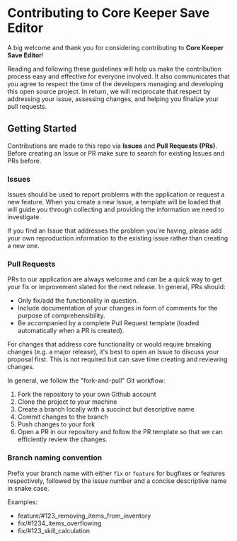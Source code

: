 # Contributing to Core Keeper Save Editor

A big welcome and thank you for considering contributing to **Core Keeper Save Editor**!

Reading and following these guidelines will help us make the contribution process easy and effective for everyone involved. It also communicates that you agree to respect the time of the developers managing and developing this open source project. In return, we will reciprocate that respect by addressing your issue, assessing changes, and helping you finalize your pull requests.

## Getting Started

Contributions are made to this repo via **Issues** and **Pull Requests (PRs)**. Before creating an Issue or PR make sure to search for existing Issues and PRs before.

### Issues

Issues should be used to report problems with the application or request a new feature. When you create a new Issue, a template will be loaded that will guide you through collecting and providing the information we need to investigate.

If you find an Issue that addresses the problem you're having, please add your own reproduction information to the existing issue rather than creating a new one.

### Pull Requests

PRs to our application are always welcome and can be a quick way to get your fix or improvement slated for the next release. In general, PRs should:

- Only fix/add the functionality in question.
- Include documentation of your changes in form of comments for the purpose of comprehensibility.
- Be accompanied by a complete Pull Request template (loaded automatically when a PR is created).

For changes that address core functionality or would require breaking changes (e.g. a major release), it's best to open an Issue to discuss your proposal first. This is not required but can save time creating and reviewing changes.

In general, we follow the "fork-and-pull" Git workflow:

1. Fork the repository to your own Github account
2. Clone the project to your machine
3. Create a branch locally with a succinct but descriptive name
4. Commit changes to the branch
6. Push changes to your fork
7. Open a PR in our repository and follow the PR template so that we can efficiently review the changes.

### Branch naming convention

Prefix your branch name with either `fix` or `feature` for bugfixes or features respectively, followed by the issue number and a concise descriptive name in snake case.

Examples:

* feature/#123_removing_items_from_inventory
* fix/#1234_items_overflowing
* fix/#123_skill_calculation
